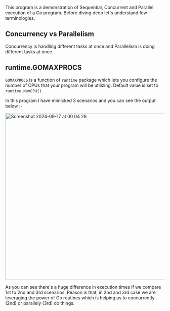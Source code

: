 This program is a demonstration of Sequential, Concurrent and Parallel execution of a Go program. Before diving deep let's understand few terminologies.

## Concurrency vs Parallelism

Concurrency is handling different tasks at once and Parallelism is doing different tasks at once.

## runtime.GOMAXPROCS

`GOMAXPROCS` is a function of `runtime` package which lets you configure the number of CPUs that your program will be utilizing. Default value is set to `runtime.NumCPU()`.

In this program I have mimicked 3 scenarios and you can see the output below :-

<img width="526" alt="Screenshot 2024-09-17 at 00 04 29" src="https://github.com/user-attachments/assets/74fb6360-a54e-438a-9294-7e1fad3b7e63">

As you can see there's a huge difference in execution times if we compare 1st to 2nd and 3rd scenarios.
Reason is that, in 2nd and 3rd case we are leveraging the power of Go routines which is helping us to
concurrently (2nd) or parallely (3rd) do things.

